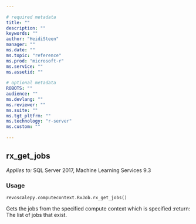 ```yaml
--- 
 
# required metadata 
title: "" 
description: "" 
keywords: "" 
author: "HeidiSteen" 
manager: "" 
ms.date: "" 
ms.topic: "reference" 
ms.prod: "microsoft-r" 
ms.service: "" 
ms.assetid: "" 
 
# optional metadata 
ROBOTS: "" 
audience: "" 
ms.devlang: "" 
ms.reviewer: "" 
ms.suite: "" 
ms.tgt_pltfrm: "" 
ms.technology: "r-server" 
ms.custom: "" 
 
---
```


## rx_get_jobs


*Applies to:* SQL Server 2017, Machine Learning Services 9.3


### Usage



```
revoscalepy.computecontext.RxJob.rx_get_jobs()
```



Gets the jobs from the specified compute context which is specified
:return: The list of jobs that exist.
